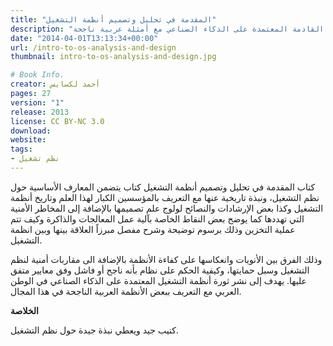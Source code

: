 ```yaml
---
title: "المقدمة في تحليل وتصميم أنظمة التشغيل"
description: "يغوص في أساسيات أنظمة التشغيل: تاريخها, تصميمها, الأمن, عملها ومقارنة الأنظمة. يركز ايضا على الثورة القادمة المعتمدة على الذكاء الصناعي مع أمثلة عربية ناجحة." 
date: "2014-04-01T13:13:34+00:00"
url: /intro-to-os-analysis-and-design
thumbnail: intro-to-os-analysis-and-design.jpg

# Book Info.
creator: أحمد لكسايس
pages: 27
version: "1"
release: 2013
license: CC BY-NC 3.0
download:
website:
tags:
- نظم تشغيل
---
```


كتاب المقدمة في تحليل وتصميم أنظمة التشغيل كتاب يتضمن المعارف الأساسية حول نظم التشغيل، ونبذة تاريخية عنها مع التعريف بالمؤسسين الكبار لهذا العلم وتاريخ أنظمة التشغيل وكذا بعض الإرشادات والنصائح لولوج علم تصميمها بالإضافة إلى المخاطر الأمنية التي تهددها كما يوضح بعض النقاط الخاصة بآلية عمل المعالجات والذاكرة وكيف تتم عملية التخزين وذلك برسوم توضيحة وشرح مفصل مبرزاً العلاقة بينها وبين انظمة التشغيل.

وذلك الفرق بين الأنويات وانعكاسها على كفاءة الأنظمة بالإضافة الى مقاربات أمنية لنظم التشغيل وسبل حمايتها، وكيفية الحكم على نظام بأنه ناجح أو فاشل وفق معايير متفق عليها. يهدف إلى نشر ثورة أنظمة التشغيل المعتمدة على الذكاء الصناعي في الوطن العربي مع التعريف ببعض الأنظمة العربية الناجحة في هذا المجال.

**الخلاصة**

كتيب جيد ويعطي نبذة جيدة حول نظم التشغيل.
